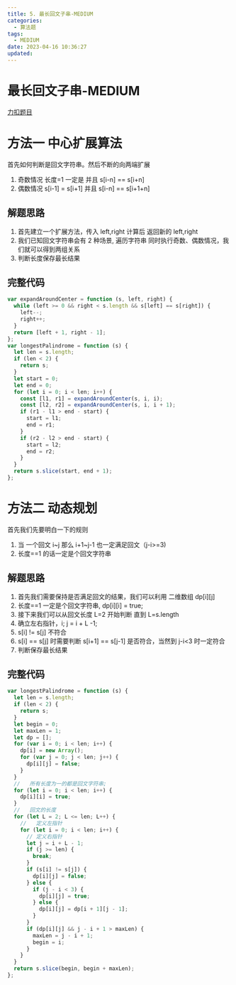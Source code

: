 ```yaml
---
title: 5. 最长回文子串-MEDIUM
categories:
  - 算法题
tags:
  - MEDIUM
date: 2023-04-16 10:36:27
updated:
---
```


# 最长回文子串-MEDIUM

[力扣题目](https://leetcode.cn/problems/longest-palindromic-substring/)

# 方法一 中心扩展算法

首先如何判断是回文字符串。然后不断的向两端扩展

1. 奇数情况 长度=1 一定是 并且 s[i-n] == s[i+n]
2. 偶数情况 s[i-1] = s[i+1] 并且 s[i-n] == s[i+1+n]

## 解题思路

1. 首先建立一个扩展方法，传入 left,right 计算后 返回新的 left,right
2. 我们已知回文字符串会有 2 种场景, 遍历字符串 同时执行奇数、偶数情况，我们就可以得到两组关系
3. 判断长度保存最长结果

## 完整代码

```javascript
var expandAroundCenter = function (s, left, right) {
  while (left >= 0 && right < s.length && s[left] == s[right]) {
    left--;
    right++;
  }
  return [left + 1, right - 1];
};
var longestPalindrome = function (s) {
  let len = s.length;
  if (len < 2) {
    return s;
  }
  let start = 0;
  let end = 0;
  for (let i = 0; i < len; i++) {
    const [l1, r1] = expandAroundCenter(s, i, i);
    const [l2, r2] = expandAroundCenter(s, i, i + 1);
    if (r1 - l1 > end - start) {
      start = l1;
      end = r1;
    }
    if (r2 - l2 > end - start) {
      start = l2;
      end = r2;
    }
  }
  return s.slice(start, end + 1);
};
```

# 方法二 动态规划

首先我们先要明白一下的规则

1. 当 一个回文 i~j 那么 i+1~j-1 也一定满足回文（j-i>=3)
2. 长度==1 的话一定是个回文字符串

## 解题思路

1. 首先我们需要保持是否满足回文的结果，我们可以利用 二维数组 dp[i][j]
2. 长度==1 一定是个回文字符串, dp[i][i] = true;
3. 接下来我们可以从回文长度 L=2 开始判断 直到 L=s.length
4. 确立左右指针，i; j = i + L -1;
5. s[i] != s[j] 不符合
6. s[i] == s[j] 时需要判断 s[i+1] == s[j-1] 是否符合，当然到 j-i<3 时一定符合
7. 判断保存最长结果

## 完整代码

```javascript
var longestPalindrome = function (s) {
  let len = s.length;
  if (len < 2) {
    return s;
  }
  let begin = 0;
  let maxLen = 1;
  let dp = [];
  for (var i = 0; i < len; i++) {
    dp[i] = new Array();
    for (var j = 0; j < len; j++) {
      dp[i][j] = false;
    }
  }
  //   所有长度为一的都是回文字符串;
  for (let i = 0; i < len; i++) {
    dp[i][i] = true;
  }
  //   回文的长度
  for (let L = 2; L <= len; L++) {
    //   定义左指针
    for (let i = 0; i < len; i++) {
      // 定义右指针
      let j = i + L - 1;
      if (j >= len) {
        break;
      }
      if (s[i] != s[j]) {
        dp[i][j] = false;
      } else {
        if (j - i < 3) {
          dp[i][j] = true;
        } else {
          dp[i][j] = dp[i + 1][j - 1];
        }
      }
      if (dp[i][j] && j - i + 1 > maxLen) {
        maxLen = j - i + 1;
        begin = i;
      }
    }
  }
  return s.slice(begin, begin + maxLen);
};
```
